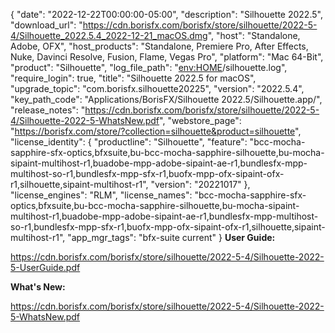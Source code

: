 {
  "date": "2022-12-22T00:00:00-05:00",
  "description": "Silhouette 2022.5",
  "download_url": "https://cdn.borisfx.com/borisfx/store/silhouette/2022-5-4/Silhouette_2022.5.4_2022-12-21_macOS.dmg",
  "host": "Standalone, Adobe, OFX",
  "host_products": "Standalone, Premiere Pro, After Effects, Nuke, Davinci Resolve, Fusion, Flame, Vegas Pro",
  "platform": "Mac 64-Bit",
  "product": "Silhouette",
  "log_file_path": "<env:HOME>/silhouette.log",
  "require_login": true,
  "title": "Silhouette 2022.5 for macOS",
  "upgrade_topic": "com.borisfx.silhouette20225",
  "version": "2022.5.4",
  "key_path_code": "Applications/BorisFX/Silhouette 2022.5/Silhouette.app/",
  "release_notes": "https://cdn.borisfx.com/borisfx/store/silhouette/2022-5-4/Silhouette-2022-5-WhatsNew.pdf",
  "webstore_page": "https://borisfx.com/store/?collection=silhouette&product=silhouette",
  "license_identity": {
    "productline": "Silhouette",
    "feature": "bcc-mocha-sapphire-sfx-optics,bfxsuite,bu-bcc-mocha-sapphire-silhouette,bu-mocha-sipaint-multihost-r1,buadobe-mpp-adobe-sipaint-ae-r1,bundlesfx-mpp-multihost-so-r1,bundlesfx-mpp-sfx-r1,buofx-mpp-ofx-sipaint-ofx-r1,silhouette,sipaint-multihost-r1",
    "version": "20221017"
  },
  "license_engines": "RLM",
  "license_names": "bcc-mocha-sapphire-sfx-optics,bfxsuite,bu-bcc-mocha-sapphire-silhouette,bu-mocha-sipaint-multihost-r1,buadobe-mpp-adobe-sipaint-ae-r1,bundlesfx-mpp-multihost-so-r1,bundlesfx-mpp-sfx-r1,buofx-mpp-ofx-sipaint-ofx-r1,silhouette,sipaint-multihost-r1",
  "app_mgr_tags": "bfx-suite current"
}
**User Guide:**

https://cdn.borisfx.com/borisfx/store/silhouette/2022-5-4/Silhouette-2022-5-UserGuide.pdf

**What's New:**

https://cdn.borisfx.com/borisfx/store/silhouette/2022-5-4/Silhouette-2022-5-WhatsNew.pdf

